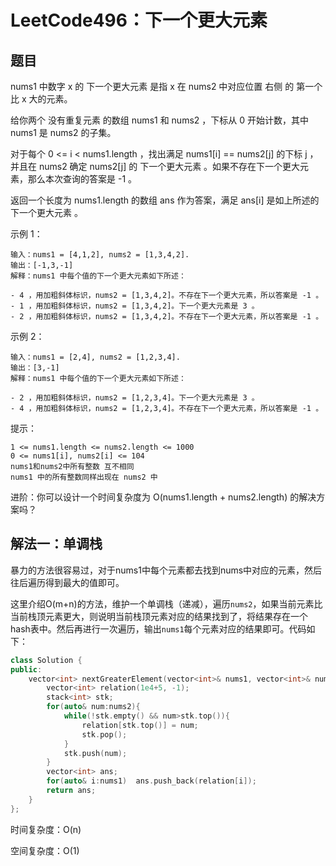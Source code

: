 # LeetCode496：下一个更大元素

## 题目

nums1 中数字 x 的 下一个更大元素 是指 x 在 nums2 中对应位置 右侧 的 第一个 比 x 大的元素。

给你两个 没有重复元素 的数组 nums1 和 nums2 ，下标从 0 开始计数，其中nums1 是 nums2 的子集。

对于每个 0 <= i < nums1.length ，找出满足 nums1[i] == nums2[j] 的下标 j ，并且在 nums2 确定 nums2[j] 的 下一个更大元素 。如果不存在下一个更大元素，那么本次查询的答案是 -1 。

返回一个长度为 nums1.length 的数组 ans 作为答案，满足 ans[i] 是如上所述的 下一个更大元素 。

 

示例 1：

```
输入：nums1 = [4,1,2], nums2 = [1,3,4,2].
输出：[-1,3,-1]
解释：nums1 中每个值的下一个更大元素如下所述：

- 4 ，用加粗斜体标识，nums2 = [1,3,4,2]。不存在下一个更大元素，所以答案是 -1 。
- 1 ，用加粗斜体标识，nums2 = [1,3,4,2]。下一个更大元素是 3 。
- 2 ，用加粗斜体标识，nums2 = [1,3,4,2]。不存在下一个更大元素，所以答案是 -1 。
```



示例 2：

```
输入：nums1 = [2,4], nums2 = [1,2,3,4].
输出：[3,-1]
解释：nums1 中每个值的下一个更大元素如下所述：

- 2 ，用加粗斜体标识，nums2 = [1,2,3,4]。下一个更大元素是 3 。
- 4 ，用加粗斜体标识，nums2 = [1,2,3,4]。不存在下一个更大元素，所以答案是 -1 。
```




提示：

```
1 <= nums1.length <= nums2.length <= 1000
0 <= nums1[i], nums2[i] <= 104
nums1和nums2中所有整数 互不相同
nums1 中的所有整数同样出现在 nums2 中
```


进阶：你可以设计一个时间复杂度为 O(nums1.length + nums2.length) 的解决方案吗？

## 解法一：单调栈

暴力的方法很容易过，对于nums1中每个元素都去找到nums中对应的元素，然后往后遍历得到最大的值即可。

这里介绍O(m+n)的方法，维护一个单调栈（递减），遍历`nums2`，如果当前元素比当前栈顶元素更大，则说明当前栈顶元素对应的结果找到了，将结果存在一个hash表中。然后再进行一次遍历，输出`nums1`每个元素对应的结果即可。代码如下：

```c++
class Solution {
public:
    vector<int> nextGreaterElement(vector<int>& nums1, vector<int>& nums2) {
        vector<int> relation(1e4+5, -1);
        stack<int> stk;
        for(auto& num:nums2){
            while(!stk.empty() && num>stk.top()){
                relation[stk.top()] = num;
                stk.pop();
            }
            stk.push(num);
        }
        vector<int> ans;
        for(auto& i:nums1)  ans.push_back(relation[i]);
        return ans;
    }
};
```

时间复杂度：O(n)

空间复杂度：O(1)